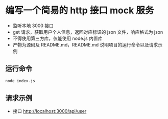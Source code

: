 # 编写一个简易的 http 接口 mock 服务

- 监听本地 3000 接口
- get 请求，获取用户个人信息，返回对应标识的 json 文件，响应格式为 json
- 不得使用第三方库，仅能使用 node.js 内置库
- 产物为源码及 README.md，README.md 说明项目的运行命令以及请求示例

## 运行命令

``` bash
node index.js
```

## 请求示例

- 接口 <http://localhost:3000/api/user>
